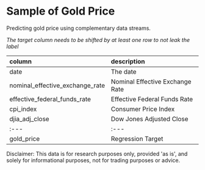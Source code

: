 # Sample of Gold Price

Predicting gold price using complementary data streams.

*The target column needs to be shifted by at least one row to not leak the label*

| column | description |
| :---   | :---   |
| date | The date |
| nominal_effective_exchange_rate | Nominal Effective Exchange Rate |
| effective_federal_funds_rate | Effective Federal Funds Rate |
| cpi_index | Consumer Price Index |
| djia_adj_close | Dow Jones Adjusted Close |
| :---   | :---   |
| gold_price | Regression Target |

Disclaimer: This data is for research purposes only, provided 'as is',
and solely for informational purposes, not for trading purposes or advice.
